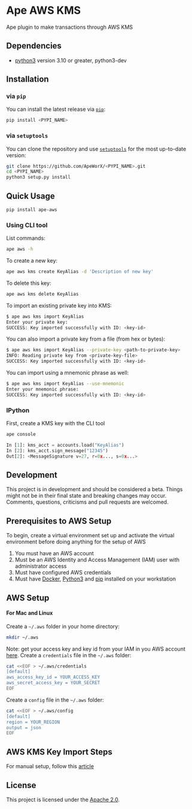 # Ape AWS KMS

Ape plugin to make transactions through AWS KMS

## Dependencies
- [python3](https://www.python.org/downloads) version 3.10 or greater, python3-dev

## Installation

### via `pip`

You can install the latest release via [`pip`](https://pypi.org/project/pip/):

```bash
pip install <PYPI_NAME>
```

### via `setuptools`

You can clone the repository and use [`setuptools`](https://github.com/pypa/setuptools) for the most up-to-date version:

```bash
git clone https://github.com/ApeWorX/<PYPI_NAME>.git
cd <PYPI_NAME>
python3 setup.py install
```

## Quick Usage

```bash
pip install ape-aws
```

### Using CLI tool

List commands:

```bash
ape aws -h
```

To create a new key:

```bash
ape aws kms create KeyAlias -d 'Description of new key'
```

To delete this key:

```bash
ape aws kms delete KeyAlias
```

To import an existing private key into KMS:

```bash
$ ape aws kms import KeyAlias
Enter your private key:
SUCCESS: Key imported successfully with ID: <key-id>
```

You can also import a private key from a file (from hex or bytes):

```bash
$ ape aws kms import KeyAlias --private-key <path-to-private-key>
INFO: Reading private key from <private-key-file>
SUCCESS: Key imported successfully with ID: <key-id>
```

You can import using a mnemonic phrase as well:

```bash
$ ape aws kms import KeyAlias --use-mnemonic
Enter your mnemonic phrase:
SUCCESS: Key imported successfully with ID: <key-id>
```

### IPython

First, create a KMS key with the CLI tool

```bash
ape console
```

```python
In [1]: kms_acct = accounts.load("KeyAlias")
In [2]: kms_acct.sign_message("12345")
Out[2]: <MessageSignature v=27, r=0x..., s=0x...>
```

## Development

This project is in development and should be considered a beta.
Things might not be in their final state and breaking changes may occur.
Comments, questions, criticisms and pull requests are welcomed.

## Prerequisites to AWS Setup

To begin, create a virtual environment set up and activate the virtual environment before doing anything for the setup of AWS

1. You must have an AWS account
2. Must be an AWS Identity and Access Management (IAM) user with administrator access
3. Must have configured AWS credentials
4. Must have [Docker](https://docs.docker.com/get-docker/),
   [Python3](https://www.python.org/downloads/) and
   [pip](https://pip.pypa.io/en/stable/installation/) installed on your workstation

## AWS Setup

#### For Mac and Linux
Create a `~/.aws` folder in your home directory:
```bash
mkdir ~/.aws
```

Note: get your access key and key id from your IAM in you AWS account [here](https://docs.aws.amazon.com/IAM/latest/UserGuide/id_credentials_access-keys.html).
Create a `credentials` file in the `~/.aws` folder:
```bash
cat <<EOF > ~/.aws/credentials
[default]
aws_access_key_id = YOUR_ACCESS_KEY
aws_secret_access_key = YOUR_SECRET
EOF
```

Create a `config` file in the `~/.aws` folder:
```bash
cat <<EOF > ~/.aws/config
[default]
region = YOUR_REGION
output = json
EOF
```

## AWS KMS Key Import Steps

For manual setup, follow this [article](https://aws.amazon.com/blogs/database/import-ethereum-private-keys-to-aws-kms/)

## License

This project is licensed under the [Apache 2.0](LICENSE).
